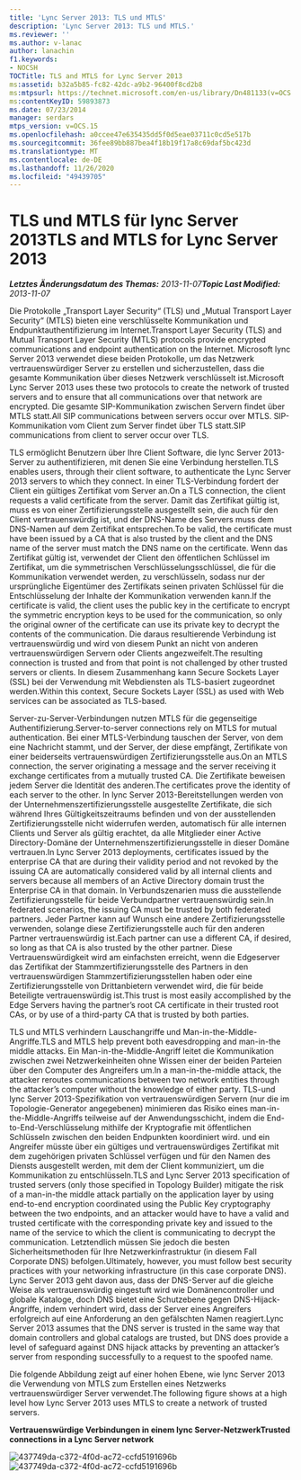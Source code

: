```yaml
---
title: 'Lync Server 2013: TLS und MTLS'
description: 'Lync Server 2013: TLS und MTLS.'
ms.reviewer: ''
ms.author: v-lanac
author: lanachin
f1.keywords:
- NOCSH
TOCTitle: TLS and MTLS for Lync Server 2013
ms:assetid: b32a5b85-fc82-42dc-a9b2-96400f8cd2b8
ms:mtpsurl: https://technet.microsoft.com/en-us/library/Dn481133(v=OCS.15)
ms:contentKeyID: 59893873
ms.date: 07/23/2014
manager: serdars
mtps_version: v=OCS.15
ms.openlocfilehash: a0ccee47e635435dd5f0d5eae03711c0cd5e517b
ms.sourcegitcommit: 36fee89bb887bea4f18b19f17a8c69daf5bc423d
ms.translationtype: MT
ms.contentlocale: de-DE
ms.lasthandoff: 11/26/2020
ms.locfileid: "49439705"
---
```

# <a name="tls-and-mtls-for-lync-server-2013"></a><span data-ttu-id="d44e8-103">TLS und MTLS für lync Server 2013</span><span class="sxs-lookup"><span data-stu-id="d44e8-103">TLS and MTLS for Lync Server 2013</span></span>

<div data-xmlns="http://www.w3.org/1999/xhtml">

<div class="topic" data-xmlns="http://www.w3.org/1999/xhtml" data-msxsl="urn:schemas-microsoft-com:xslt" data-cs="https://msdn.microsoft.com/">

<div data-asp="https://msdn2.microsoft.com/asp">



</div>

<div id="mainSection">

<div id="mainBody"><span data-ttu-id="d44e8-104">

<span> </span></span><span class="sxs-lookup"><span data-stu-id="d44e8-104">

<span> </span></span></span>

<span data-ttu-id="d44e8-105">_**Letztes Änderungsdatum des Themas:** 2013-11-07_</span><span class="sxs-lookup"><span data-stu-id="d44e8-105">_**Topic Last Modified:** 2013-11-07_</span></span>

<span data-ttu-id="d44e8-106">Die Protokolle „Transport Layer Security“ (TLS) und „Mutual Transport Layer Security“ (MTLS) bieten eine verschlüsselte Kommunikation und Endpunktauthentifizierung im Internet.</span><span class="sxs-lookup"><span data-stu-id="d44e8-106">Transport Layer Security (TLS) and Mutual Transport Layer Security (MTLS) protocols provide encrypted communications and endpoint authentication on the Internet.</span></span> <span data-ttu-id="d44e8-107">Microsoft lync Server 2013 verwendet diese beiden Protokolle, um das Netzwerk vertrauenswürdiger Server zu erstellen und sicherzustellen, dass die gesamte Kommunikation über dieses Netzwerk verschlüsselt ist.</span><span class="sxs-lookup"><span data-stu-id="d44e8-107">Microsoft Lync Server 2013 uses these two protocols to create the network of trusted servers and to ensure that all communications over that network are encrypted.</span></span> <span data-ttu-id="d44e8-108">Die gesamte SIP-Kommunikation zwischen Servern findet über MTLS statt.</span><span class="sxs-lookup"><span data-stu-id="d44e8-108">All SIP communications between servers occur over MTLS.</span></span> <span data-ttu-id="d44e8-109">SIP-Kommunikation vom Client zum Server findet über TLS statt.</span><span class="sxs-lookup"><span data-stu-id="d44e8-109">SIP communications from client to server occur over TLS.</span></span>

<span data-ttu-id="d44e8-110">TLS ermöglicht Benutzern über Ihre Client Software, die lync Server 2013-Server zu authentifizieren, mit denen Sie eine Verbindung herstellen.</span><span class="sxs-lookup"><span data-stu-id="d44e8-110">TLS enables users, through their client software, to authenticate the Lync Server 2013 servers to which they connect.</span></span> <span data-ttu-id="d44e8-111">In einer TLS-Verbindung fordert der Client ein gültiges Zertifikat vom Server an.</span><span class="sxs-lookup"><span data-stu-id="d44e8-111">On a TLS connection, the client requests a valid certificate from the server.</span></span> <span data-ttu-id="d44e8-112">Damit das Zertifikat gültig ist, muss es von einer Zertifizierungsstelle ausgestellt sein, die auch für den Client vertrauenswürdig ist, und der DNS-Name des Servers muss dem DNS-Namen auf dem Zertifikat entsprechen.</span><span class="sxs-lookup"><span data-stu-id="d44e8-112">To be valid, the certificate must have been issued by a CA that is also trusted by the client and the DNS name of the server must match the DNS name on the certificate.</span></span> <span data-ttu-id="d44e8-113">Wenn das Zertifikat gültig ist, verwendet der Client den öffentlichen Schlüssel im Zertifikat, um die symmetrischen Verschlüsselungsschlüssel, die für die Kommunikation verwendet werden, zu verschlüsseln, sodass nur der ursprüngliche Eigentümer des Zertifikats seinen privaten Schlüssel für die Entschlüsselung der Inhalte der Kommunikation verwenden kann.</span><span class="sxs-lookup"><span data-stu-id="d44e8-113">If the certificate is valid, the client uses the public key in the certificate to encrypt the symmetric encryption keys to be used for the communication, so only the original owner of the certificate can use its private key to decrypt the contents of the communication.</span></span> <span data-ttu-id="d44e8-114">Die daraus resultierende Verbindung ist vertrauenswürdig und wird von diesem Punkt an nicht von anderen vertrauenswürdigen Servern oder Clients angezweifelt.</span><span class="sxs-lookup"><span data-stu-id="d44e8-114">The resulting connection is trusted and from that point is not challenged by other trusted servers or clients.</span></span> <span data-ttu-id="d44e8-115">In diesem Zusammenhang kann Secure Sockets Layer (SSL) bei der Verwendung mit Webdiensten als TLS-basiert zugeordnet werden.</span><span class="sxs-lookup"><span data-stu-id="d44e8-115">Within this context, Secure Sockets Layer (SSL) as used with Web services can be associated as TLS-based.</span></span>

<span data-ttu-id="d44e8-116">Server-zu-Server-Verbindungen nutzen MTLS für die gegenseitige Authentifizierung.</span><span class="sxs-lookup"><span data-stu-id="d44e8-116">Server-to-server connections rely on MTLS for mutual authentication.</span></span> <span data-ttu-id="d44e8-117">Bei einer MTLS-Verbindung tauschen der Server, von dem eine Nachricht stammt, und der Server, der diese empfängt, Zertifikate von einer beiderseits vertrauenswürdigen Zertifizierungsstelle aus.</span><span class="sxs-lookup"><span data-stu-id="d44e8-117">On an MTLS connection, the server originating a message and the server receiving it exchange certificates from a mutually trusted CA.</span></span> <span data-ttu-id="d44e8-118">Die Zertifikate beweisen jedem Server die Identität des anderen.</span><span class="sxs-lookup"><span data-stu-id="d44e8-118">The certificates prove the identity of each server to the other.</span></span> <span data-ttu-id="d44e8-119">In lync Server 2013-Bereitstellungen werden von der Unternehmenszertifizierungsstelle ausgestellte Zertifikate, die sich während Ihres Gültigkeitszeitraums befinden und von der ausstellenden Zertifizierungsstelle nicht widerrufen werden, automatisch für alle internen Clients und Server als gültig erachtet, da alle Mitglieder einer Active Directory-Domäne der Unternehmenszertifizierungsstelle in dieser Domäne vertrauen.</span><span class="sxs-lookup"><span data-stu-id="d44e8-119">In Lync Server 2013 deployments, certificates issued by the enterprise CA that are during their validity period and not revoked by the issuing CA are automatically considered valid by all internal clients and servers because all members of an Active Directory domain trust the Enterprise CA in that domain.</span></span> <span data-ttu-id="d44e8-120">In Verbundszenarien muss die ausstellende Zertifizierungsstelle für beide Verbundpartner vertrauenswürdig sein.</span><span class="sxs-lookup"><span data-stu-id="d44e8-120">In federated scenarios, the issuing CA must be trusted by both federated partners.</span></span> <span data-ttu-id="d44e8-121">Jeder Partner kann auf Wunsch eine andere Zertifizierungsstelle verwenden, solange diese Zertifizierungsstelle auch für den anderen Partner vertrauenswürdig ist.</span><span class="sxs-lookup"><span data-stu-id="d44e8-121">Each partner can use a different CA, if desired, so long as that CA is also trusted by the other partner.</span></span> <span data-ttu-id="d44e8-122">Diese Vertrauenswürdigkeit wird am einfachsten erreicht, wenn die Edgeserver das Zertifikat der Stammzertifizierungsstelle des Partners in den vertrauenswürdigen Stammzertifizierungsstellen haben oder eine Zertifizierungsstelle von Drittanbietern verwendet wird, die für beide Beteiligte vertrauenswürdig ist.</span><span class="sxs-lookup"><span data-stu-id="d44e8-122">This trust is most easily accomplished by the Edge Servers having the partner’s root CA certificate in their trusted root CAs, or by use of a third-party CA that is trusted by both parties.</span></span>

<span data-ttu-id="d44e8-123">TLS und MTLS verhindern Lauschangriffe und Man-in-the-Middle-Angriffe.</span><span class="sxs-lookup"><span data-stu-id="d44e8-123">TLS and MTLS help prevent both eavesdropping and man-in-the middle attacks.</span></span> <span data-ttu-id="d44e8-124">Ein Man-in-the-Middle-Angriff leitet die Kommunikation zwischen zwei Netzwerkeinheiten ohne Wissen einer der beiden Parteien über den Computer des Angreifers um.</span><span class="sxs-lookup"><span data-stu-id="d44e8-124">In a man-in-the-middle attack, the attacker reroutes communications between two network entities through the attacker’s computer without the knowledge of either party.</span></span> <span data-ttu-id="d44e8-125">TLS-und lync Server 2013-Spezifikation von vertrauenswürdigen Servern (nur die im Topologie-Generator angegebenen) minimieren das Risiko eines man-in-the-Middle-Angriffs teilweise auf der Anwendungsschicht, indem die End-to-End-Verschlüsselung mithilfe der Kryptografie mit öffentlichen Schlüsseln zwischen den beiden Endpunkten koordiniert wird. und ein Angreifer müsste über ein gültiges und vertrauenswürdiges Zertifikat mit dem zugehörigen privaten Schlüssel verfügen und für den Namen des Diensts ausgestellt werden, mit dem der Client kommuniziert, um die Kommunikation zu entschlüsseln.</span><span class="sxs-lookup"><span data-stu-id="d44e8-125">TLS and Lync Server 2013 specification of trusted servers (only those specified in Topology Builder) mitigate the risk of a man-in-the middle attack partially on the application layer by using end-to-end encryption coordinated using the Public Key cryptography between the two endpoints, and an attacker would have to have a valid and trusted certificate with the corresponding private key and issued to the name of the service to which the client is communicating to decrypt the communication.</span></span> <span data-ttu-id="d44e8-126">Letztendlich müssen Sie jedoch die besten Sicherheitsmethoden für Ihre Netzwerkinfrastruktur (in diesem Fall Corporate DNS) befolgen.</span><span class="sxs-lookup"><span data-stu-id="d44e8-126">Ultimately, however, you must follow best security practices with your networking infrastructure (in this case corporate DNS).</span></span> <span data-ttu-id="d44e8-127">Lync Server 2013 geht davon aus, dass der DNS-Server auf die gleiche Weise als vertrauenswürdig eingestuft wird wie Domänencontroller und globale Kataloge, doch DNS bietet eine Schutzebene gegen DNS-Hijack-Angriffe, indem verhindert wird, dass der Server eines Angreifers erfolgreich auf eine Anforderung an den gefälschten Namen reagiert.</span><span class="sxs-lookup"><span data-stu-id="d44e8-127">Lync Server 2013 assumes that the DNS server is trusted in the same way that domain controllers and global catalogs are trusted, but DNS does provide a level of safeguard against DNS hijack attacks by preventing an attacker’s server from responding successfully to a request to the spoofed name.</span></span>

<span data-ttu-id="d44e8-128">Die folgende Abbildung zeigt auf einer hohen Ebene, wie lync Server 2013 die Verwendung von MTLS zum Erstellen eines Netzwerks vertrauenswürdiger Server verwendet.</span><span class="sxs-lookup"><span data-stu-id="d44e8-128">The following figure shows at a high level how Lync Server 2013 uses MTLS to create a network of trusted servers.</span></span>

<span data-ttu-id="d44e8-129">**Vertrauenswürdige Verbindungen in einem lync Server-Netzwerk**</span><span class="sxs-lookup"><span data-stu-id="d44e8-129">**Trusted connections in a Lync Server network**</span></span>

<span data-ttu-id="d44e8-130">![437749da-c372-4f0d-ac72-ccfd5191696b](images/Dn481133.437749da-c372-4f0d-ac72-ccfd5191696b(OCS.15).jpg "437749da-c372-4f0d-ac72-ccfd5191696b")</span><span class="sxs-lookup"><span data-stu-id="d44e8-130">![437749da-c372-4f0d-ac72-ccfd5191696b](images/Dn481133.437749da-c372-4f0d-ac72-ccfd5191696b(OCS.15).jpg "437749da-c372-4f0d-ac72-ccfd5191696b")</span></span>

<span data-ttu-id="d44e8-131"></div>

<span> </span>

</div>

</div>

</span><span class="sxs-lookup"><span data-stu-id="d44e8-131"></div>

<span> </span>

</div>

</div>

</span></span></div>

